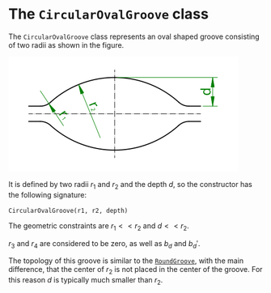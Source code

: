 # The `CircularOvalGroove` class

The `CircularOvalGroove` class represents an oval shaped groove consisting of two radii as shown in the figure.

![circular oval groove geometry](circular_oval.svg)

It is defined by two radii $`r_1`$ and $`r_2`$ and the depth $`d`$, so the constructor has the following signature:

    CircularOvalGroove(r1, r2, depth)

The geometric constraints are $`r_1 << r_2`$ and $`d << r_2`$.

$`r_3`$ and $`r_4`$ are considered to be zero, as well as $`b_d`$ and $`b_d'`$.

The topology of this groove is similar to the [`RoundGroove`](../rounds/round.md), with the main difference, that the
center of $`r_2`$ is not placed in the center of the groove.
For this reason $`d`$ is typically much smaller than $`r_2`$.

